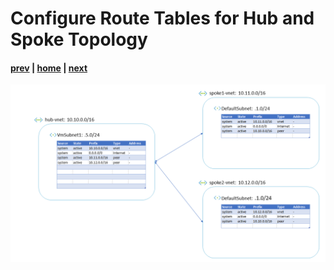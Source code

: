 # Configure Route Tables for Hub and Spoke Topology

#### [prev](./03.md) | [home](../welcome.md) | [next](./05.md)

![slide 04](/png/configure-route-tables-for-hub-and-spoke-topology/04.png)
